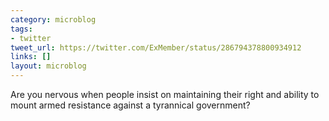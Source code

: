 ```yaml
---
category: microblog
tags:
- twitter
tweet_url: https://twitter.com/ExMember/status/286794378800934912
links: []
layout: microblog
---
```

Are you nervous when people insist on maintaining their right and ability to mount armed resistance against a tyrannical government?

